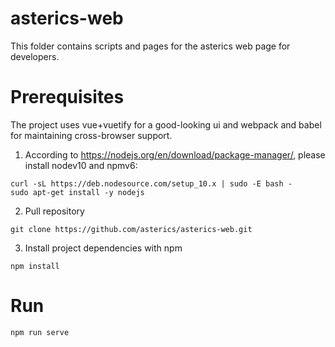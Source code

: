 # asterics-web
This folder contains scripts and pages for the asterics web page for developers.

# Prerequisites
The project uses vue+vuetify for a good-looking ui and webpack and babel for maintaining cross-browser support.

1. According to https://nodejs.org/en/download/package-manager/, please install nodev10 and npmv6:

```
curl -sL https://deb.nodesource.com/setup_10.x | sudo -E bash -
sudo apt-get install -y nodejs
```
2. Pull repository
```
git clone https://github.com/asterics/asterics-web.git
```

3. Install project dependencies with npm
```
npm install
```

# Run
```
npm run serve
```
